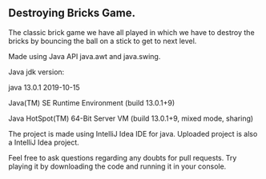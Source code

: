 ## Destroying Bricks Game. 
The classic brick game  we have all played in which we have to destroy the bricks by bouncing the ball on a stick to get to next level. 

Made using Java API java.awt and java.swing.

Java jdk version:

java 13.0.1 2019-10-15

Java(TM) SE Runtime Environment (build 13.0.1+9)

Java HotSpot(TM) 64-Bit Server VM (build 13.0.1+9, mixed mode, sharing)

The project is made using IntelliJ Idea IDE for java.
Uploaded project is also a IntelliJ Idea project.

Feel free to ask questions regarding any doubts for pull requests.
Try playing it by downloading the code and running it in your console.
